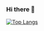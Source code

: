 ### Hi there 👋

[![Top Langs](https://github-readme-stats.vercel.app/api?username=imrannayer&theme=transparent&show_icons=true)](https://github.com/imrannayer)

<!--
**imrannayer/imrannayer** is a ✨ _special_ ✨ repository because its `README.md` (this file) appears on your GitHub profile.

Here are some ideas to get you started:

- 🔭 I’m currently working on ...
- 🌱 I’m currently learning ...
- 👯 I’m looking to collaborate on ...
- 🤔 I’m looking for help with ...
- 💬 Ask me about ...
- 📫 How to reach me: ...
- 😄 Pronouns: ...
- ⚡ Fun fact: ...
-->
